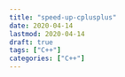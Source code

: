 ```yaml
---
title: "speed-up-cplusplus"
date: 2020-04-14
lastmod: 2020-04-14
draft: true
tags: ["C++"]
categories: ["C++"]
---
```

